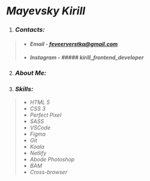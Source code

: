 #  *Mayevsky Kirill*

1. ###  *Contacts:*

> - ####  *Email - feveerverstka@gmail.com*
>
> - ####  *Instagram - ##### kirill_frontend_developer*

2. ###  *About Me:*

3. ###  *Skills:*

>  - *HTML 5*
>  - *CSS 3*
>  - *Perfect Pixel*
>  - *SASS*
>  - *VSCode*
>  - *Figma*
>  - *Git*
>  - *Koala*
>  - *Netlify*
>  - *Abode Photoshop*
>  - *BAM*
>  - *Cross-browser*
